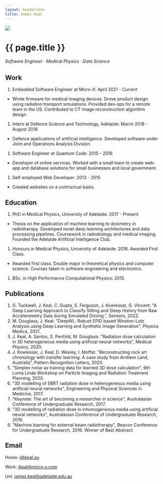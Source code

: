 ```yaml
---
layout: headerless
title: James Keal
---
```


<img class="profile-picture" src="{{ site.profile_picture }}">

# {{ page.title }}
###### Software Engineer · Medical Physics · Data Science

## Work

1. Embedded Software Engineer at Micro-X: April 2021 - Current
 - Wrote firmware for medical imaging devices. Drove product design using radiation transport simulations. Provided dev-ops for a remote team in the US. Contributed to CT image reconstruction algorithm design.
1. Intern at Defence Science and Technology, Adelaide: March 2018 - August 2018
 - Defence applications of artificial intelligence. Developed software under Joint and Operations Analysis Division.
1. Software Engineer at Quantum Code: 2015 - 2016
 - Developer of online services. Worked with a small team to create web-app and database solutions for small businesses and local government.
1. Self-employed Web Developer: 2013 - 2015
 - Created websites on a contractual basis.

## Education

1. PhD in Medical Physics, University of Adelaide: 2017 - Present
 - Thesis on the application of machine learning to dosimetry in radiotherapy. Developed novel deep learning architectures and data processing pipelines. Coursework in radiobiology and medical imaging. Founded the Adelaide Artificial Intelligence Club.
1. Honours in Medical Physics, University of Adelaide: 2016. Awarded First Class.
 - Awarded first class. Double major in theoretical physics and computer science. Courses taken in software engineering and electronics.
1. BSc. in High Performance Computational Physics: 2015.

## Publications

1. G. Tuckwell, J. Keal, C. Gupta, S. Ferguson, J. Kowlessar, G. Vincent: "A Deep Learning Approach to Classify Sitting and Sleep History from Raw Accelerometry Data during Simulated Driving.", Sensors, 2022.
1. M. Douglass, J. Keal: "DeepWL: Robust EPID based Winston-Lutz Analysis using Deep Learning and Synthetic Image Generation", Physica Medica, 2021.
1. J. Keal, A. Santos, S. Penfold, M. Douglass: "Radiation dose calculation in 3D heterogeneous media using artificial neural networks", Medical Physics, 2020.
1. J. Kowlessar, J. Keal, D. Wesley, I. Moffat: "Reconstructing rock art chronology with transfer learning: A case study from Arnhem Land, Australia", Pattern Recognition Letters, 2020.
1. "Simplex noise as training data for learned 3D dose calculation", 6th Loma Linda Workshop on Particle Imaging and Radiation Treatment Planning, 2020.
1. "3D modelling of EBRT radiation dose in heterogeneous media using artificial neural networks", Engineering and Physical Sciences in Medicine, 2017.
1. "Keynote: The art of becoming a researcher in science", Australasian Conference of Undergraduate Research, 2017.
1. "3D modelling of radiation dose in inhomogeneous media using artificial neural networks", Australasian Conference of Undergraduate Research, 2016.
1. "Machine learning for external beam radiotherapy", Beacon Conference for Undergraduate Research, 2016. Winner of Best Abstract.

## Email

Home: [j@keal.au](mailto:j@keal.au)

Work: [jkeal@micro-x.com](mailto:jkeal@micro-x.com)

Uni: [james.keal@adelaide.edu.au](mailto:james.keal@adelaide.edu.au)

<!--

## Social

* [Twitter](https://twitter.com/_keeeal)
* [LinkedIn](https://www.linkedin.com/in/jkeal/)

-->
